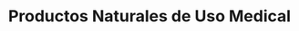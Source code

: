 ---
title: "Productos Naturales de Uso Medical"
url: /quito/productos-naturales-de-uso-medical/
shop: frutería
---